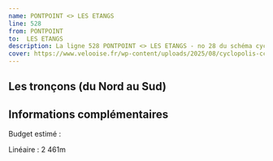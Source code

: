 ```yaml
---
name: PONTPOINT <> LES ETANGS
line: 528
from: PONTPOINT 
to:  LES ETANGS 
description: La ligne 528 PONTPOINT <> LES ETANGS - no 28 du schéma cyclable de la CCPOH  relie PONTPOINT  à LES ETANGS 
cover: https://www.velooise.fr/wp-content/uploads/2025/08/cyclopolis-ccpoh-28.jpg
---
```

## Les tronçons (du Nord au Sud)

## Informations complémentaires

Budget estimé : 

Linéaire : 2 461m

